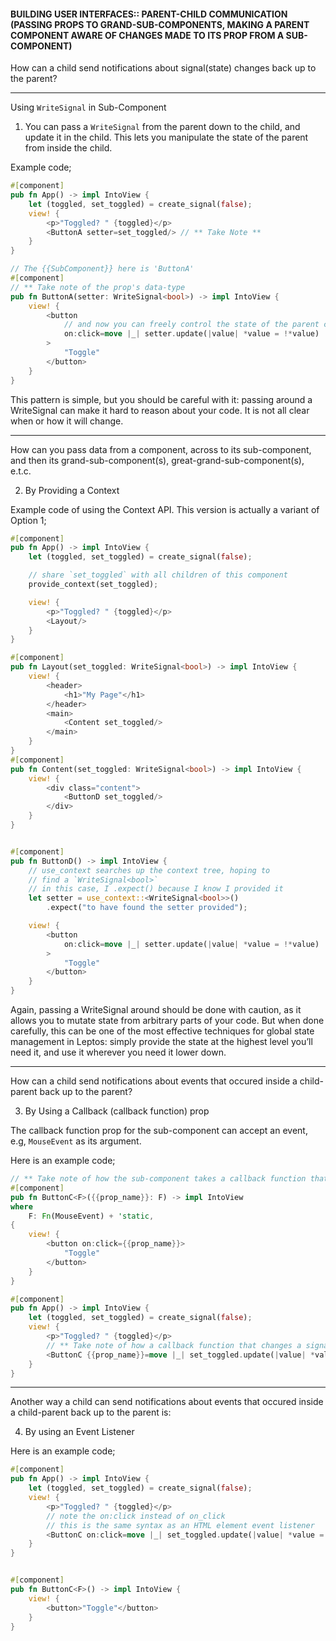 <h4>
BUILDING USER INTERFACES::
PARENT-CHILD COMMUNICATION (PASSING PROPS TO GRAND-SUB-COMPONENTS, MAKING A PARENT COMPONENT AWARE OF CHANGES MADE TO ITS PROP FROM A SUB-COMPONENT)
</h4>

How can a child send notifications about signal(state) changes back up to the parent?

---

Using `WriteSignal` in Sub-Component

1. You can pass a `WriteSignal` from the parent down to the child, and update it in the child. This lets you manipulate the state of the parent from inside the child.

Example code;

```rs
#[component]
pub fn App() -> impl IntoView {
    let (toggled, set_toggled) = create_signal(false);
    view! {
        <p>"Toggled? " {toggled}</p>
        <ButtonA setter=set_toggled/> // ** Take Note **
    }
}

// The {{SubComponent}} here is 'ButtonA'
#[component]
// ** Take note of the prop's data-type
pub fn ButtonA(setter: WriteSignal<bool>) -> impl IntoView {
    view! {
        <button
            // and now you can freely control the state of the parent component, which of course would impact the parent component too
            on:click=move |_| setter.update(|value| *value = !*value)
        >
            "Toggle"
        </button>
    }
}
```

This pattern is simple, but you should be careful with it: passing around a WriteSignal can make it hard to reason about your code. It is not all clear when or how it will change.

---

How can you pass data from a component, across to its sub-component, and then its grand-sub-component(s), great-grand-sub-component(s), e.t.c.

2. By Providing a Context

Example code of using the Context API. This version is actually a variant of Option 1;

```rs
#[component]
pub fn App() -> impl IntoView {
    let (toggled, set_toggled) = create_signal(false);

    // share `set_toggled` with all children of this component
    provide_context(set_toggled);

    view! {
        <p>"Toggled? " {toggled}</p>
        <Layout/>
    }
}

#[component]
pub fn Layout(set_toggled: WriteSignal<bool>) -> impl IntoView {
    view! {
        <header>
            <h1>"My Page"</h1>
        </header>
        <main>
            <Content set_toggled/>
        </main>
    }
}
#[component]
pub fn Content(set_toggled: WriteSignal<bool>) -> impl IntoView {
    view! {
        <div class="content">
            <ButtonD set_toggled/>
        </div>
    }
}


#[component]
pub fn ButtonD() -> impl IntoView {
    // use_context searches up the context tree, hoping to
    // find a `WriteSignal<bool>`
    // in this case, I .expect() because I know I provided it
    let setter = use_context::<WriteSignal<bool>>()
        .expect("to have found the setter provided");

    view! {
        <button
            on:click=move |_| setter.update(|value| *value = !*value)
        >
            "Toggle"
        </button>
    }
}
```

Again, passing a WriteSignal around should be done with caution, as it allows you to mutate state from arbitrary parts of your code. But when done carefully, this can be one of the most effective techniques for global state management in Leptos: simply provide the state at the highest level you’ll need it, and use it wherever you need it lower down.

---

How can a child send notifications about events that occured inside a child-parent back up to the parent?

3. By Using a Callback (callback function) prop

The callback function prop for the sub-component can accept an event, e.g, `MouseEvent` as its argument.

Here is an example code;

```rs
// ** Take note of how the sub-component takes a callback function that responds to a MouseEvent **
#[component]
pub fn ButtonC<F>({{prop_name}}: F) -> impl IntoView
where
    F: Fn(MouseEvent) + 'static,
{
    view! {
        <button on:click={{prop_name}}>
            "Toggle"
        </button>
    }
}

#[component]
pub fn App() -> impl IntoView {
    let (toggled, set_toggled) = create_signal(false);
    view! {
        <p>"Toggled? " {toggled}</p>
        // ** Take note of how a callback function that changes a signal in the parent is passed to a sub-component, and would get fired up ONLY when a 'click' mouse event happens to the child/sub-component, from inside the parent component of course
        <ButtonC {{prop_name}}=move |_| set_toggled.update(|value| *value = !*value)/>
    }
}
```

---

Another way a child can send notifications about events that occured inside a child-parent back up to the parent is:

4. By using an Event Listener

Here is an example code;

```rs
#[component]
pub fn App() -> impl IntoView {
    let (toggled, set_toggled) = create_signal(false);
    view! {
        <p>"Toggled? " {toggled}</p>
        // note the on:click instead of on_click
        // this is the same syntax as an HTML element event listener
        <ButtonC on:click=move |_| set_toggled.update(|value| *value = !*value)/>
    }
}


#[component]
pub fn ButtonC<F>() -> impl IntoView {
    view! {
        <button>"Toggle"</button>
    }
}
```
